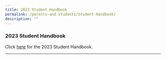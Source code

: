 ```yaml
---
title: 2023 Student Handbook
permalink: /parents-and-students/Student-Handbook/
description: ""
---
```

### 2023 Student Handbook

Click [here](/files/2023%20Student%20Handbook/serangoon%20secondary%20school%20handbook%202023%20(final%20editable)_reduced_v2.pdf) for the 2023 Student Handbook.

<hr>